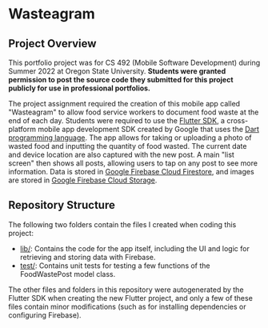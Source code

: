 # Wasteagram

## Project Overview

This portfolio project was for CS 492 (Mobile Software Development) during Summer 2022 at Oregon State University.
**Students were granted permission to post the source code they submitted for this project publicly for use in professional portfolios.**

The project assignment required the creation of this mobile app called "Wasteagram" to allow food service workers to document food waste at the end of each day. Students were required to use the [Flutter SDK](https://flutter.dev/), a cross-platform mobile app development SDK created by Google that uses the [Dart programming language](https://dart.dev/). The app allows for taking or uploading a photo of wasted food and inputting the quantity of food wasted. The current date and device location are also captured with the new post. A main "list screen" then shows all posts, allowing users to tap on any post to see more information. Data is stored in [Google Firebase Cloud Firestore](https://firebase.google.com/products/firestore), and images are stored in [Google Firebase Cloud Storage](https://firebase.google.com/products/storage).

## Repository Structure

The following two folders contain the files I created when coding this project:
- [lib/](lib/): Contains the code for the app itself, including the UI and logic for retrieving and storing data with Firebase.
- [test/](test/): Contains unit tests for testing a few functions of the FoodWastePost model class.

The other files and folders in this repository were autogenerated by the Flutter SDK when creating the new Flutter project, and only a few of these files contain minor modifications (such as for installing dependencies or configuring Firebase).
